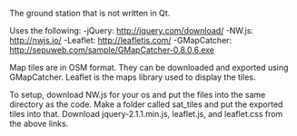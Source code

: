 The ground station that is not written in Qt.

Uses the following:
-jQuery: http://jquery.com/download/
-NW.js: http://nwjs.io/
-Leaflet: http://leafletjs.com/
-GMapCatcher: http://sepuweb.com/sample/GMapCatcher-0.8.0.6.exe

Map tiles are in OSM format. They can be downloaded and exported using GMapCatcher. Leaflet is the maps library used to display the tiles.

To setup, download NW.js for your os and put the files into the same directory as the code. Make a folder called sat_tiles and put the exported tiles into that. Download jquery-2.1.1.min.js, leaflet.js, and leaflet.css from the above links.